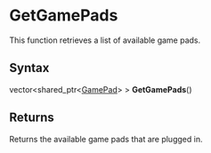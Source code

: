 # GetGamePads

This function retrieves a list of available game pads.

## Syntax

vector<shared_ptr<[GamePad](GamePad.md)\> \> **GetGamePads**()

## Returns

Returns the available game pads that are plugged in.
